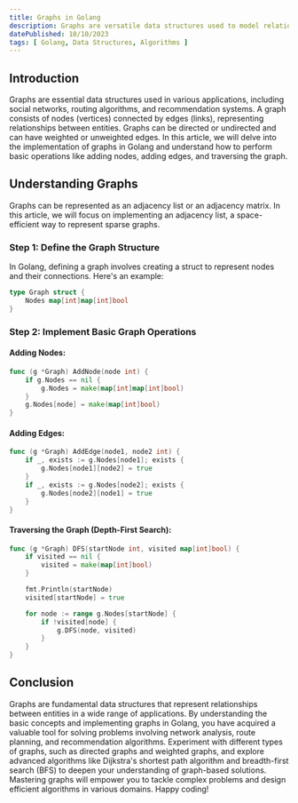 ```yaml
---
title: Graphs in Golang
description: Graphs are versatile data structures used to model relationships between entities. In this article, we will explore the implementation of graphs in Golang.
datePublished: 10/10/2023
tags: [ Golang, Data Structures, Algorithms ]
---
```


## Introduction

Graphs are essential data structures used in various applications, including social networks, routing algorithms, and recommendation systems. A graph consists of nodes (vertices) connected by edges (links), representing relationships between entities. Graphs can be directed or undirected and can have weighted or unweighted edges. In this article, we will delve into the implementation of graphs in Golang and understand how to perform basic operations like adding nodes, adding edges, and traversing the graph.

## Understanding Graphs

Graphs can be represented as an adjacency list or an adjacency matrix. In this article, we will focus on implementing an adjacency list, a space-efficient way to represent sparse graphs.

### Step 1: Define the Graph Structure

In Golang, defining a graph involves creating a struct to represent nodes and their connections. Here's an example:

```go
type Graph struct {
    Nodes map[int]map[int]bool
}
```

### Step 2: Implement Basic Graph Operations

#### Adding Nodes:

```go
func (g *Graph) AddNode(node int) {
    if g.Nodes == nil {
        g.Nodes = make(map[int]map[int]bool)
    }
    g.Nodes[node] = make(map[int]bool)
}
```

#### Adding Edges:

```go
func (g *Graph) AddEdge(node1, node2 int) {
    if _, exists := g.Nodes[node1]; exists {
        g.Nodes[node1][node2] = true
    }
    if _, exists := g.Nodes[node2]; exists {
        g.Nodes[node2][node1] = true
    }
}
```

#### Traversing the Graph (Depth-First Search):

```go
func (g *Graph) DFS(startNode int, visited map[int]bool) {
    if visited == nil {
        visited = make(map[int]bool)
    }

    fmt.Println(startNode)
    visited[startNode] = true

    for node := range g.Nodes[startNode] {
        if !visited[node] {
            g.DFS(node, visited)
        }
    }
}
```

## Conclusion

Graphs are fundamental data structures that represent relationships between entities in a wide range of applications. By understanding the basic concepts and implementing graphs in Golang, you have acquired a valuable tool for solving problems involving network analysis, route planning, and recommendation algorithms. Experiment with different types of graphs, such as directed graphs and weighted graphs, and explore advanced algorithms like Dijkstra's shortest path algorithm and breadth-first search (BFS) to deepen your understanding of graph-based solutions. Mastering graphs will empower you to tackle complex problems and design efficient algorithms in various domains. Happy coding!